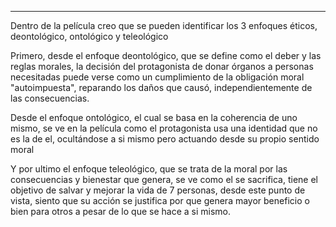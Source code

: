 <hr>

Dentro de la película creo que se pueden identificar los 3 enfoques éticos, deontológico, ontológico y teleológico

Primero, desde el enfoque deontológico, que se define como el deber y las reglas morales, la decisión del protagonista de donar órganos a personas necesitadas puede verse como un cumplimiento de la obligación moral "autoimpuesta", reparando los daños que causó, independientemente de las consecuencias.

Desde el enfoque ontológico, el cual se basa en la coherencia de uno mismo, se ve en la película como el protagonista usa una identidad que no es la de el, ocultándose a si mismo pero actuando desde su propio sentido moral

Y por ultimo el enfoque teleológico, que se trata de la moral por las consecuencias y bienestar que genera, se ve como el se sacrifica, tiene el objetivo de salvar y mejorar la vida de 7 personas, desde este punto de vista, siento que su acción se justifica por que genera mayor beneficio o bien para otros a pesar de lo que se hace a si mismo.